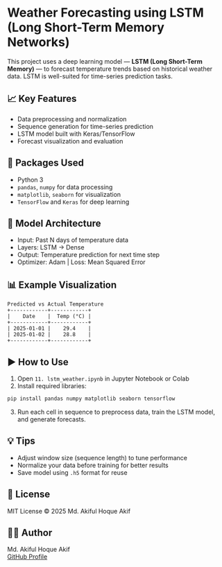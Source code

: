 # Weather Forecasting using LSTM (Long Short-Term Memory Networks)

This project uses a deep learning model — **LSTM (Long Short-Term Memory)** — to forecast temperature trends based on historical weather data. LSTM is well-suited for time-series prediction tasks.

## 📈 Key Features
- Data preprocessing and normalization
- Sequence generation for time-series prediction
- LSTM model built with Keras/TensorFlow
- Forecast visualization and evaluation

## 🧰 Packages Used
- Python 3
- `pandas`, `numpy` for data processing
- `matplotlib`, `seaborn` for visualization
- `TensorFlow` and `Keras` for deep learning


## 🧠 Model Architecture
- Input: Past N days of temperature data
- Layers: LSTM → Dense
- Output: Temperature prediction for next time step
- Optimizer: Adam | Loss: Mean Squared Error

## 📊 Example Visualization

```
Predicted vs Actual Temperature
+------------+------------+
|    Date    |  Temp (°C) |
+------------+------------+
| 2025-01-01 |    29.4    |
| 2025-01-02 |    28.8    |
+------------+------------+
```

## ▶️ How to Use

1. Open `11. lstm_weather.ipynb` in Jupyter Notebook or Colab
2. Install required libraries:
```bash
pip install pandas numpy matplotlib seaborn tensorflow
```
3. Run each cell in sequence to preprocess data, train the LSTM model, and generate forecasts.

## 💡 Tips
- Adjust window size (sequence length) to tune performance
- Normalize your data before training for better results
- Save model using `.h5` format for reuse

## 📄 License
MIT License © 2025 Md. Akiful Hoque Akif

## 🙋‍♂️ Author
Md. Akiful Hoque Akif  
[GitHub Profile](https://github.com/mdakif5717)
